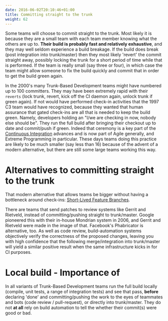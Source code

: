 ```yaml
---
date: 2016-06-02T20:10:46+01:00
title: Committing straight to the trunk
weight: 62
---
```


Some teams will choose to commit straight to the trunk. Most likely it is because they are a small team with each
team member knowing what the others are up to. **Their build is probably fast and relatively exhaustive**, and they 
may well seldom experience a build breakage. If the build does break (post integration into trunk/master) then they most likely 'revert' the 
commit straight away, possibly locking the trunk for a short period of time while that is performed. If the team is 
really small (say three or four), in which case the team might allow someone to fix the build quickly and commit that 
in order to get the build green again.

In the 2000's many Trunk-Based Development teams might have numbered up to 100 committers. They may have been extremely 
rapid with their `reverts` (lock trunk, revert, kick off the CI daemon again, unlock trunk if green again). If not would 
have performed check-in activities that the 1997 C3 team would have recognized, because they wanted that human 
assurance that gated check-ins are all that is needed to keep the build green. Namely, developers holding an 
"I/we are checking in now, nobody else should be". They run the full build after bringing their checkout up to date 
and commit/push if green. Indeed that ceremony is a key part of the [Continuous Integration](/continuous-integration/) advances 
and is now part of Agile generally, and Extreme Programming in particular. These days teams doing this practice are likely 
to be much smaller (say less than 16) because of the advent of a modern alternative, but there are still some large teams 
working this way.

# Alternatives to committing straight to the trunk

That modern alternative that allows teams be bigger without having a bottleneck around check-ins:
[Short-Lived Feature Branches](/short-lived-feature-branches/).

There are teams that send patches to review systems like Gerrit and Rietveld, instead of committing/pushing straight to trunk/master. Google pioneered this with their in-house Mondrian system in 2006, and Gerrit and Rietveld were made in the image of that. Facebook's Phabricator is alternative, too. As well as code review, build-automation systems objectively verify the correctness of the proposed changes, leaving you with high confidence that the following merge/integration into trunk/master will yield a similar positive result when the same infrastructure kicks in for CI purposes. 

# Local build - Importance of

In all variants of Trunk-Based Development teams run the full build locally (compile, unit tests, a range of integration tests) and see that pass, **before** declaring 'done' and committing/pushing the work to the eyes of teammates and bots (code review / pull-request), or directly into trunk/master. They do not **at all** rely on build automation to tell the whether their commit(s) were good or bad.
 